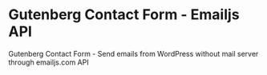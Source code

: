 # Gutenberg Contact Form - Emailjs API 
Gutenberg Contact Form - Send emails from WordPress without mail server through emailjs.com API
